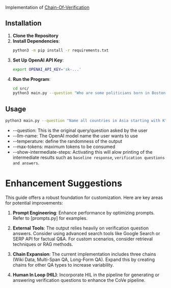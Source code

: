 Implementation of [Chain-Of-Verification](https://arxiv.org/pdf/2309.11495.pdf)

## Installation
1. **Clone the Repository**
2. **Install Dependencies**: 
    ```bash
    python3 -m pip install -r requirements.txt
    ```
3. **Set Up OpenAI API Key**: 
    ```bash
    export OPENAI_API_KEY='sk-...'
    ```
4. **Run the Program**: 
    ```bash
    cd src/
    python3 main.py --question "Who are some politicians born in Boston?"
    ```

## Usage
```bash
python3 main.py --question "Name all countries in Asia starting with K" --llm-name "gpt-3.5-turbo-0613" --temperature 0.1 --max-tokens 500 --show-intermediate-steps
```
- --question: This is the original query/question asked by the user
- --llm-name: The OpenAI model name the user wants to use
- --temperature: define the randomness of the output
- --max-tokens: maximum tokens to be consumed
- --show-intermediate-steps: Activating this will alow printing of the intermediate results such as `baseline response`, `verification questions and answers`.

# Enhancement Suggestions
This guide offers a robust foundation for customization. Here are key areas for potential improvements:

1. **Prompt Engineering**: Enhance performance by optimizing prompts. Refer to [prompts.py] for examples.

2. **External Tools**: The output relies heavily on verification question answers. Consider using advanced search tools like Google Search or SERP API for factual Q&A. For custom scenarios, consider retrieval techniques or RAG methods.

3. **Chain Expansion**: The current implementation includes three chains (Wiki Data, Multi-Span QA, Long-Form QA). Expand this by creating chains for other QA types to increase variability.

4. **Human In Loop (HIL)**: Incorporate HIL in the pipeline for generating or answering verification questions to enhance the CoVe pipeline.

